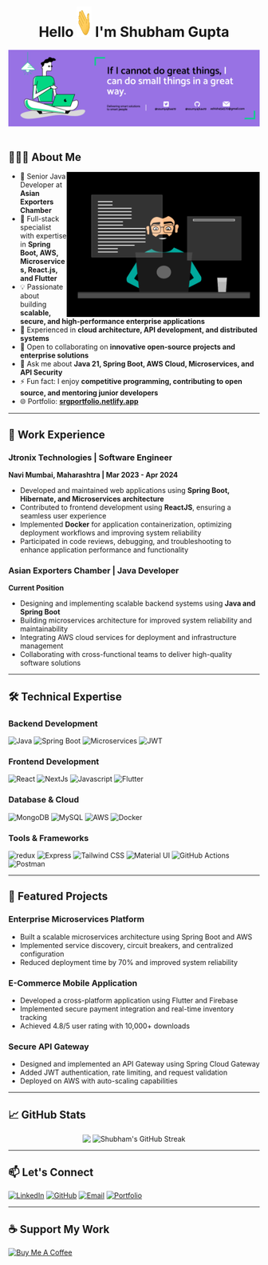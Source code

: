 <h1 align="center">Hello <img src="https://raw.githubusercontent.com/ABSphreak/ABSphreak/master/gifs/Hi.gif" width="30px" height="60px"> I'm Shubham Gupta</h1>

<div align="center">
  <img src ="./banner.png" />
</div>

<br/>

## 👨🏻‍💻 About Me

<img src="./thoughtworks-gif_dribbble.gif" height="290px" align="right" />

- 🔭 Senior Java Developer at **Asian Exporters Chamber**
- 🌱 Full-stack specialist with expertise in **Spring Boot, AWS, Microservices, React.js, and Flutter**
- 💡 Passionate about building **scalable, secure, and high-performance enterprise applications**
- 🚀 Experienced in **cloud architecture, API development, and distributed systems**
- 🤝 Open to collaborating on **innovative open-source projects and enterprise solutions**
- 💬 Ask me about **Java 21, Spring Boot, AWS Cloud, Microservices, and API Security**
- ⚡ Fun fact: I enjoy **competitive programming, contributing to open source, and mentoring junior developers**
- 🌐 Portfolio: [**srgportfolio.netlify.app**](https://srgportfolio.netlify.app/)

---

## 💼 Work Experience

### Jtronix Technologies | Software Engineer
**Navi Mumbai, Maharashtra | Mar 2023 - Apr 2024**
- Developed and maintained web applications using **Spring Boot, Hibernate, and Microservices architecture**
- Contributed to frontend development using **ReactJS**, ensuring a seamless user experience
- Implemented **Docker** for application containerization, optimizing deployment workflows and improving system reliability
- Participated in code reviews, debugging, and troubleshooting to enhance application performance and functionality

### Asian Exporters Chamber | Java Developer
**Current Position**
- Designing and implementing scalable backend systems using **Java and Spring Boot**
- Building microservices architecture for improved system reliability and maintainability
- Integrating AWS cloud services for deployment and infrastructure management
- Collaborating with cross-functional teams to deliver high-quality software solutions

---

## 🛠️ Technical Expertise

### Backend Development
<p>
<img alt="Java" src="https://img.shields.io/badge/Java-ED8B00?style=for-the-badge&logo=openjdk&logoColor=white" height="25px"/>
<img alt="Spring Boot" src="https://img.shields.io/badge/Spring%20Boot-6DB33F?style=for-the-badge&logo=spring&logoColor=white" height="25px"/>
<img alt="Microservices" src="https://img.shields.io/badge/Microservices-0078D7?style=for-the-badge&logo=java&logoColor=white" height="25px"/>
<img alt="JWT" src="https://img.shields.io/badge/JWT-000000?style=for-the-badge&logo=json-web-tokens&logoColor=white" height="25px"/>
</p>

### Frontend Development
<p>
<img alt="React" src="https://img.shields.io/badge/React-20232A?style=for-the-badge&logo=react&logoColor=61DAFB" height="25px"/>
<img alt="NextJs" src="https://img.shields.io/badge/Next-black?style=for-the-badge&logo=next.js&logoColor=white" height="25px"/>
<img alt="Javascript" src="https://img.shields.io/badge/JavaScript-323330?style=for-the-badge&logo=javascript&logoColor=F7DF1E" height="25px"/>
<img alt="Flutter" src="https://img.shields.io/badge/Flutter-02569B?style=for-the-badge&logo=flutter&logoColor=white" height="25px"/>
</p>

### Database & Cloud
<p>
<img alt="MongoDB" src="https://img.shields.io/badge/-MongoDB-13aa52?style=for-the-badge&logo=mongodb&logoColor=white" height="25px"/>
<img alt="MySQL" src="https://img.shields.io/badge/MySQL-4479A1?style=for-the-badge&logo=mysql&logoColor=white" height="25px"/>
<img alt="AWS" src="https://img.shields.io/badge/AWS-FF9900?style=for-the-badge&logo=amazon-aws&logoColor=white" height="25px"/>
<img alt="Docker" src="https://img.shields.io/badge/Docker-2496ED?style=for-the-badge&logo=docker&logoColor=white" height="25px"/>
</p>

### Tools & Frameworks
<p>
<img alt="redux" src="https://img.shields.io/badge/Redux-764ABC?style=for-the-badge&logo=redux&logoColor=white" height="25px"/>
<img alt="Express" src="https://img.shields.io/badge/Express.js-404d59?style=for-the-badge&logo=express&logoColor=white" height="25px"/>
<img alt="Tailwind CSS" src="https://img.shields.io/badge/Tailwind_CSS-38B2AC?style=for-the-badge&logo=tailwind-css&logoColor=white" height="25px"/>
<img alt="Material UI" src="https://img.shields.io/badge/Material--UI-0081CB?style=for-the-badge&logo=material-ui&logoColor=white" height="25px"/>
<img alt="GitHub Actions" src="https://img.shields.io/badge/GitHub_Actions-2088FF?style=for-the-badge&logo=github-actions&logoColor=white" height="25px"/>
<img alt="Postman" src="https://img.shields.io/badge/Postman-FF6C37?style=for-the-badge&logo=postman&logoColor=white" height="25px"/>
</p>

---

## 🚀 Featured Projects

### Enterprise Microservices Platform
- Built a scalable microservices architecture using Spring Boot and AWS
- Implemented service discovery, circuit breakers, and centralized configuration
- Reduced deployment time by 70% and improved system reliability

### E-Commerce Mobile Application
- Developed a cross-platform application using Flutter and Firebase
- Implemented secure payment integration and real-time inventory tracking
- Achieved 4.8/5 user rating with 10,000+ downloads

### Secure API Gateway
- Designed and implemented an API Gateway using Spring Cloud Gateway
- Added JWT authentication, rate limiting, and request validation
- Deployed on AWS with auto-scaling capabilities

---

## 📈 GitHub Stats

<div align="center">
  <img align="center" src="https://github-readme-stats.anuraghazra1.vercel.app/api?username=shubham6909&show_icons=true" />
  <img align="center" src="https://github-readme-streak-stats.herokuapp.com/?user=shubham6909" alt="Shubham's GitHub Streak" />
</div>

---

## 📫 Let's Connect

<p>
<a href="https://www.linkedin.com/in/gotoshubhamgupta/" target="_blank"><img alt="LinkedIn" src="https://img.shields.io/badge/LinkedIn-%230077B5.svg?&style=for-the-badge&logo=linkedin&logoColor=white" height="30px"/></a>
<a href="https://github.com/shubham6909" target="_blank"><img alt="GitHub" src="https://img.shields.io/badge/GitHub-000?style=for-the-badge&logo=github&logoColor=white" height="30px"/></a>
<a href="mailto:gups6909@gmail.com"><img alt="Email" src="https://img.shields.io/badge/Email-D14836?style=for-the-badge&logo=gmail&logoColor=white" height="30px"/></a>
<a href="https://srgportfolio.netlify.app" target="_blank"><img alt="Portfolio" src="https://img.shields.io/badge/Portfolio-1F2937?style=for-the-badge&logo=netlify&logoColor=white" height="30px"/></a>
</p>

---

## ☕ Support My Work

<a href="https://www.buymeacoffee.com/shubhamgupta" target="_blank"><img src="https://cdn.buymeacoffee.com/buttons/v2/default-yellow.png" alt="Buy Me A Coffee" height="60px" width="200px"></a>